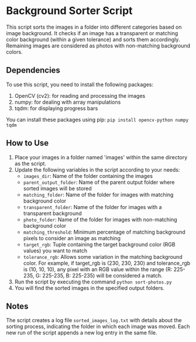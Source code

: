 # Background Sorter Script

This script sorts the images in a folder into different categories based on image background. It checks if an image has a transparent or matching color background (within a given tolerance) and sorts them accordingly. Remaining images are considered as photos with non-matching background colors.

## Dependencies

To use this script, you need to install the following packages:

1. OpenCV (cv2): for reading and processing the images
2. numpy: for dealing with array manipulations
3. tqdm: for displaying progress bars

You can install these packages using pip: `pip install opencv-python numpy tqdm`


## How to Use

1. Place your images in a folder named 'images' within the same directory as the script.
2. Update the following variables in the script according to your needs:
    - `images_dir`: Name of the folder containing the images
    - `parent_output_folder`: Name of the parent output folder where sorted images will be stored
    - `matching_folder`: Name of the folder for images with matching background color
    - `transparent_folder`: Name of the folder for images with a transparent background
    - `photo_folder`: Name of the folder for images with non-matching background color
    - `matching_threshold`: Minimum percentage of matching background pixels to consider an image as matching
    - `target_rgb`: Tuple containing the target background color (RGB values) you want to match
    - `tolerance_rgb`: Allows some variation in the matching background color. For example, if target_rgb is (230, 230, 230) and tolerance_rgb is (10, 10, 10), any pixel with an RGB value within the range (R: 225-235, G: 225-235, B: 225-235) will be considered a match.
3. Run the script by executing the command `python sort-photos.py`
4. You will find the sorted images in the specified output folders.

## Notes

The script creates a log file `sorted_images_log.txt` with details about the sorting process, indicating the folder in which each image was moved. Each new run of the script appends a new log entry in the same file.